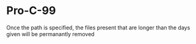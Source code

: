 # Pro-C-99

Once the path is specified, the files present that are longer than the days given will be permanantly removed
